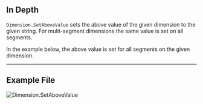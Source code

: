 ## In Depth
`Dimension.SetAboveValue` sets the above value of the given dimension to the given string. For multi-segment dimensions the same value is set on all segments.

In the example below, the above value is set for all segments on the given dimension.
___
## Example File

![Dimension.SetAboveValue](./Revit.Elements.Dimension.SetAboveValue_img.jpg)